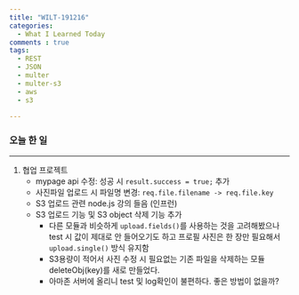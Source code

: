 ```yaml
---
title: "WILT-191216"
categories:
  - What I Learned Today
comments : true
tags:
  - REST
  - JSON
  - multer
  - multer-s3
  - aws
  - s3

---
```



### 오늘 한 일
----

1. 협업 프로젝트
    - mypage api 수정: 성공 시 `result.success = true;` 추가
    - 사진파일 업로드 시 파일명 변경: `req.file.filename -> req.file.key`
    - S3 업로드 관련 node.js 강의 들음 (인프런)
    - S3 업로드 기능 및 S3 object 삭제 기능 추가
        - 다른 모듈과 비슷하게 `upload.fields()`를 사용하는 것을 고려해봤으나 test 시 값이 제대로 안 들어오기도 하고 프로필 사진은 한 장만 필요해서 `upload.single()` 방식 유지함
        - S3용량이 적어서 사진 수정 시 필요없는 기존 파일을 삭제하는 모듈 deleteObj(key)를 새로 만들었다.
        - 아마존 서버에 올리니 test 및 log확인이 불편하다. 좋은 방법이 없을까? <br>

